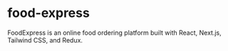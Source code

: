 # food-express
FoodExpress is an online food ordering platform built with React, Next.js, Tailwind CSS, and Redux.
